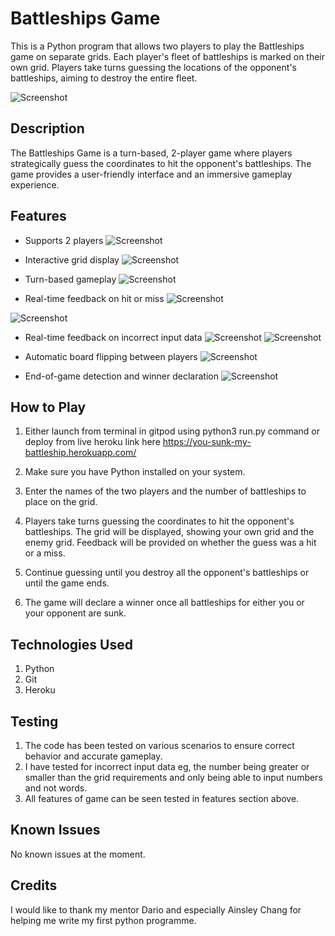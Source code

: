 # Battleships Game

This is a Python program that allows two players to play the Battleships game on separate grids. Each player's fleet of battleships is marked on their own grid. Players take turns guessing the locations of the opponent's battleships, aiming to destroy the entire fleet.

![Screenshot](/images/start-of-game.jpg)

## Description

The Battleships Game is a turn-based, 2-player game where players strategically guess the coordinates to hit the opponent's battleships. The game provides a user-friendly interface and an immersive gameplay experience.

## Features

- Supports 2 players
![Screenshot](/images/2-player.jpg)


- Interactive grid display
![Screenshot](/images/grid-display.jpg)


- Turn-based gameplay
![Screenshot](/images/turn-based.jpg)


- Real-time feedback on hit or miss
![Screenshot](/images/hit.jpg)

![Screenshot](/images/miss.jpg)


- Real-time feedback on incorrect input data
![Screenshot](/images/cat-dog.jpg)
![Screenshot](/images/7-7.jpg)


- Automatic board flipping between players
![Screenshot](/images/flip-grid.jpg)


- End-of-game detection and winner declaration
![Screenshot](/images/game-over.jpg)


## How to Play

1. Either launch from terminal in gitpod using python3 run.py command or deploy from live heroku link here https://you-sunk-my-battleship.herokuapp.com/

2. Make sure you have Python installed on your system.

3. Enter the names of the two players and the number of battleships to place on the grid.

4. Players take turns guessing the coordinates to hit the opponent's battleships. The grid will be displayed, showing your own grid and the enemy grid. Feedback will be provided on whether the guess was a hit or a miss.

5. Continue guessing until you destroy all the opponent's battleships or until the game ends.

6. The game will declare a winner once all battleships for either you or your opponent are sunk.

## Technologies Used

1. Python
2. Git
3. Heroku

## Testing

1. The code has been tested on various scenarios to ensure correct behavior and accurate gameplay.
2. I have tested for incorrect input data eg, the number being greater or smaller than the grid requirements and only being able to input numbers and not words.
3. All features of game can be seen tested in features section above.

## Known Issues

No known issues at the moment.

## Credits

I would like to thank my mentor Dario and especially Ainsley Chang for helping me write my first python programme.
